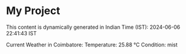 # My Project

This content is dynamically generated in Indian Time (IST): 2024-06-06 22:41:43 IST


Current Weather in Coimbatore:
Temperature: 25.88 °C
Condition: mist
